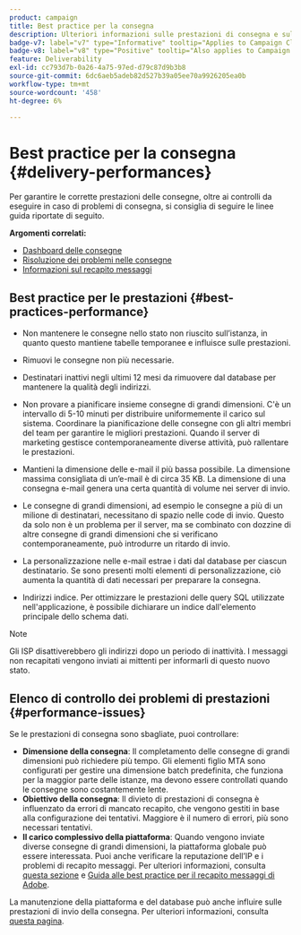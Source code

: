 ```yaml
---
product: campaign
title: Best practice per la consegna
description: Ulteriori informazioni sulle prestazioni di consegna e sulle best practice
badge-v7: label="v7" type="Informative" tooltip="Applies to Campaign Classic v7"
badge-v8: label="v8" type="Positive" tooltip="Also applies to Campaign v8"
feature: Deliverability
exl-id: cc793d7b-0a26-4a75-97ed-d79c87d9b3b8
source-git-commit: 6dc6aeb5adeb82d527b39a05ee70a9926205ea0b
workflow-type: tm+mt
source-wordcount: '458'
ht-degree: 6%

---
```


# Best practice per la consegna {#delivery-performances}



Per garantire le corrette prestazioni delle consegne, oltre ai controlli da eseguire in caso di problemi di consegna, si consiglia di seguire le linee guida riportate di seguito.

**Argomenti correlati:**

* [Dashboard delle consegne](delivery-dashboard.md)
* [Risoluzione dei problemi nelle consegne](delivery-troubleshooting.md)
* [Informazioni sul recapito messaggi](about-deliverability.md)

## Best practice per le prestazioni {#best-practices-performance}

* Non mantenere le consegne nello stato non riuscito sull’istanza, in quanto questo mantiene tabelle temporanee e influisce sulle prestazioni.

* Rimuovi le consegne non più necessarie.

* Destinatari inattivi negli ultimi 12 mesi da rimuovere dal database per mantenere la qualità degli indirizzi.

* Non provare a pianificare insieme consegne di grandi dimensioni. C&#39;è un intervallo di 5-10 minuti per distribuire uniformemente il carico sul sistema. Coordinare la pianificazione delle consegne con gli altri membri del team per garantire le migliori prestazioni. Quando il server di marketing gestisce contemporaneamente diverse attività, può rallentare le prestazioni.

* Mantieni la dimensione delle e-mail il più bassa possibile. La dimensione massima consigliata di un’e-mail è di circa 35 KB. La dimensione di una consegna e-mail genera una certa quantità di volume nei server di invio.

* Le consegne di grandi dimensioni, ad esempio le consegne a più di un milione di destinatari, necessitano di spazio nelle code di invio. Questo da solo non è un problema per il server, ma se combinato con dozzine di altre consegne di grandi dimensioni che si verificano contemporaneamente, può introdurre un ritardo di invio.

* La personalizzazione nelle e-mail estrae i dati dal database per ciascun destinatario. Se sono presenti molti elementi di personalizzazione, ciò aumenta la quantità di dati necessari per preparare la consegna.

* Indirizzi indice. Per ottimizzare le prestazioni delle query SQL utilizzate nell&#39;applicazione, è possibile dichiarare un indice dall&#39;elemento principale dello schema dati.

>[!NOTE]
>
>Gli ISP disattiverebbero gli indirizzi dopo un periodo di inattività. I messaggi non recapitati vengono inviati ai mittenti per informarli di questo nuovo stato.

## Elenco di controllo dei problemi di prestazioni {#performance-issues}

Se le prestazioni di consegna sono sbagliate, puoi controllare:

* **Dimensione della consegna**: Il completamento delle consegne di grandi dimensioni può richiedere più tempo. Gli elementi figlio MTA sono configurati per gestire una dimensione batch predefinita, che funziona per la maggior parte delle istanze, ma devono essere controllati quando le consegne sono costantemente lente.
* **Obiettivo della consegna**: Il divieto di prestazioni di consegna è influenzato da errori di mancato recapito, che vengono gestiti in base alla configurazione dei tentativi. Maggiore è il numero di errori, più sono necessari tentativi.
* **Il carico complessivo della piattaforma**: Quando vengono inviate diverse consegne di grandi dimensioni, la piattaforma globale può essere interessata. Puoi anche verificare la reputazione dell’IP e i problemi di recapito messaggi. Per ulteriori informazioni, consulta [questa sezione](about-deliverability.md) e [Guida alle best practice per il recapito messaggi di Adobe](https://experienceleague.adobe.com/docs/deliverability-learn/deliverability-best-practice-guide/introduction.html?lang=it).

La manutenzione della piattaforma e del database può anche influire sulle prestazioni di invio della consegna. Per ulteriori informazioni, consulta [questa pagina](../../production/using/database-performances.md).
